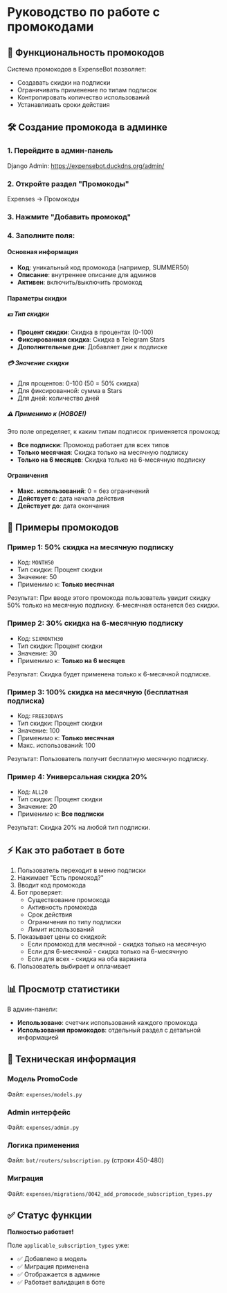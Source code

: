 # Руководство по работе с промокодами

## 🎉 Функциональность промокодов

Система промокодов в ExpenseBot позволяет:
- Создавать скидки на подписки
- Ограничивать применение по типам подписок
- Контролировать количество использований
- Устанавливать сроки действия

## 🛠 Создание промокода в админке

### 1. Перейдите в админ-панель
Django Admin: https://expensebot.duckdns.org/admin/

### 2. Откройте раздел "Промокоды"
Expenses → Промокоды

### 3. Нажмите "Добавить промокод"

### 4. Заполните поля:

#### Основная информация
- **Код**: уникальный код промокода (например, SUMMER50)
- **Описание**: внутреннее описание для админов
- **Активен**: включить/выключить промокод

#### Параметры скидки

##### 💵 Тип скидки
- **Процент скидки**: Скидка в процентах (0-100)
- **Фиксированная скидка**: Скидка в Telegram Stars
- **Дополнительные дни**: Добавляет дни к подписке

##### 💳 Значение скидки
- Для процентов: 0-100 (50 = 50% скидка)
- Для фиксированной: сумма в Stars
- Для дней: количество дней

##### ⚠️ Применимо к (НОВОЕ!)
Это поле определяет, к каким типам подписок применяется промокод:
- **Все подписки**: Промокод работает для всех типов
- **Только месячная**: Скидка только на месячную подписку
- **Только на 6 месяцев**: Скидка только на 6-месячную подписку

#### Ограничения
- **Макс. использований**: 0 = без ограничений
- **Действует с**: дата начала действия
- **Действует до**: дата окончания

## 📖 Примеры промокодов

### Пример 1: 50% скидка на месячную подписку
- Код: `MONTH50`
- Тип скидки: Процент скидки
- Значение: 50
- Применимо к: **Только месячная**

Результат: При вводе этого промокода пользователь увидит скидку 50% только на месячную подписку. 6-месячная останется без скидки.

### Пример 2: 30% скидка на 6-месячную подписку
- Код: `SIXMONTH30`
- Тип скидки: Процент скидки
- Значение: 30
- Применимо к: **Только на 6 месяцев**

Результат: Скидка будет применена только к 6-месячной подписке.

### Пример 3: 100% скидка на месячную (бесплатная подписка)
- Код: `FREE30DAYS`
- Тип скидки: Процент скидки
- Значение: 100
- Применимо к: **Только месячная**
- Макс. использований: 100

Результат: Пользователь получит бесплатную месячную подписку.

### Пример 4: Универсальная скидка 20%
- Код: `ALL20`
- Тип скидки: Процент скидки
- Значение: 20
- Применимо к: **Все подписки**

Результат: Скидка 20% на любой тип подписки.

## ⚡ Как это работает в боте

1. Пользователь переходит в меню подписки
2. Нажимает "Есть промокод?"
3. Вводит код промокода
4. Бот проверяет:
   - Существование промокода
   - Активность промокода
   - Срок действия
   - Ограничения по типу подписки
   - Лимит использований
5. Показывает цены со скидкой:
   - Если промокод для месячной - скидка только на месячную
   - Если для 6-месячной - скидка только на 6-месячную
   - Если для всех - скидка на оба варианта
6. Пользователь выбирает и оплачивает

## 📊 Просмотр статистики

В админ-панели:
- **Использовано**: счетчик использований каждого промокода
- **Использования промокодов**: отдельный раздел с детальной информацией

## 🔧 Техническая информация

### Модель PromoCode
Файл: `expenses/models.py`

### Admin интерфейс
Файл: `expenses/admin.py`

### Логика применения
Файл: `bot/routers/subscription.py` (строки 450-480)

### Миграция
Файл: `expenses/migrations/0042_add_promocode_subscription_types.py`

## ✅ Статус функции

**Полностью работает!** 

Поле `applicable_subscription_types` уже:
- ✅ Добавлено в модель
- ✅ Миграция применена
- ✅ Отображается в админке
- ✅ Работает валидация в боте